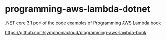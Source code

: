 # programming-aws-lambda-dotnet
.NET core 3.1 port of the code examples of Programming AWS Lambda book

https://github.com/symphoniacloud/programming-aws-lambda-book
